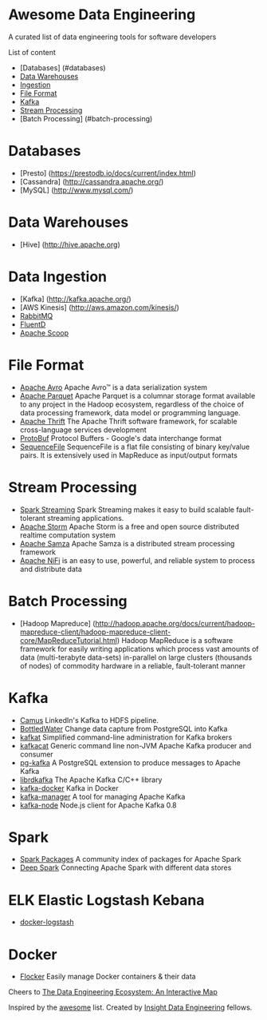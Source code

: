 Awesome Data Engineering
==========================
A curated list of data engineering tools for software developers

List of content

- [Databases] (#databases)
- [Data Warehouses](#data-warehouses)
- [Ingestion](#data-ingestion)
- [File Format](#file-format)
- [Kafka](#kafka)
- [Stream Processing](#stream-processing)
- [Batch Processing] (#batch-processing)

# Databases
* [Presto] (https://prestodb.io/docs/current/index.html)
* [Cassandra] (http://cassandra.apache.org/)
* [MySQL] (http://www.mysql.com/)

# Data Warehouses
* [Hive] (http://hive.apache.org)

# Data Ingestion
* [Kafka] (http://kafka.apache.org/)
* [AWS Kinesis] (http://aws.amazon.com/kinesis/)
* [RabbitMQ](http://rabbitmq.com)
* [FluentD](http://www.fluentd.org)
* [Apache Scoop](https://sqoop.apache.org)

# File Format
* [Apache Avro](https://avro.apache.org) Apache Avro™ is a data serialization system
* [Apache Parquet](https://parquet.apache.org) Apache Parquet is a columnar storage format available to any project in the Hadoop ecosystem, regardless of the choice of data processing framework, data model or programming language.
* [Apache Thrift](https://thrift.apache.org) The Apache Thrift software framework, for scalable cross-language services development
* [ProtoBuf](https://github.com/google/protobuf) Protocol Buffers - Google's data interchange format
* [SequenceFile](http://wiki.apache.org/hadoop/SequenceFile) SequenceFile is a flat file consisting of binary key/value pairs. It is extensively used in MapReduce as input/output formats

# Stream Processing
* [Spark Streaming](https://spark.apache.org/streaming/) Spark Streaming makes it easy to build scalable fault-tolerant streaming applications.
* [Apache Storm](https://storm.apache.org) Apache Storm is a free and open source distributed realtime computation system
* [Apache Samza](https://samza.apache.org) Apache Samza is a distributed stream processing framework
* [Apache NiFi](https://nifi.incubator.apache.org) is an easy to use, powerful, and reliable system to process and distribute data

# Batch Processing
* [Hadoop Mapreduce] (http://hadoop.apache.org/docs/current/hadoop-mapreduce-client/hadoop-mapreduce-client-core/MapReduceTutorial.html) Hadoop MapReduce is a software framework for easily writing applications which process vast amounts of data (multi-terabyte data-sets) in-parallel on large clusters (thousands of nodes) of commodity hardware in a reliable, fault-tolerant manner

# Kafka
* [Camus](https://github.com/linkedin/camus) LinkedIn's Kafka to HDFS pipeline.
* [BottledWater](https://github.com/confluentinc/bottledwater-pg) Change data capture from PostgreSQL into Kafka
* [kafkat](https://github.com/airbnb/kafkat) Simplified command-line administration for Kafka brokers
* [kafkacat](https://github.com/edenhill/kafkacat) Generic command line non-JVM Apache Kafka producer and consumer
* [pg-kafka](https://github.com/xstevens/pg_kafka) A PostgreSQL extension to produce messages to Apache Kafka
* [librdkafka](https://github.com/edenhill/librdkafka) The Apache Kafka C/C++ library
* [kafka-docker](https://github.com/wurstmeister/kafka-docker) Kafka in Docker
* [kafka-manager](https://github.com/yahoo/kafka-manager) A tool for managing Apache Kafka
* [kafka-node](https://github.com/SOHU-Co/kafka-node) Node.js client for Apache Kafka 0.8

# Spark
* [Spark Packages](http://spark-packages.org) A community index of packages for Apache Spark
* [Deep Spark](https://github.com/Stratio/deep-spark) Connecting Apache Spark with different data stores 

# ELK Elastic Logstash Kebana
* [docker-logstash](https://github.com/pblittle/docker-logstash)


# Docker
* [Flocker](https://github.com/ClusterHQ/flocker) Easily manage Docker containers & their data

Cheers to [The Data Engineering Ecosystem: An Interactive Map](http://insightdataengineering.com/blog/pipeline_map.html)

Inspired by the [awesome](https://github.com/sindresorhus/awesome) list. Created by [Insight Data Engineering](http://insightdataengineering.com) fellows.
